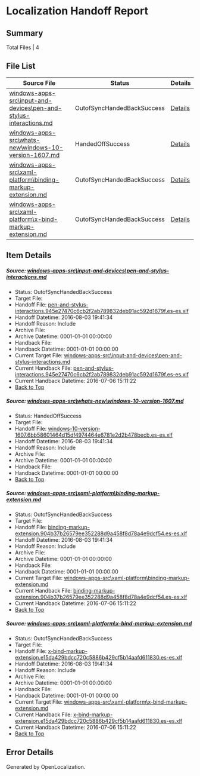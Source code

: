 # <a name='report-top'></a> Localization Handoff Report

## Summary
 Total Files | 4

## File List
 Source File | Status | Details 
 ----------- | ------ | ------- 
 [windows-apps-src\input-and-devices\pen-and-stylus-interactions.md](https://github.com/Microsoft/windows-apps/blob/7cbd0af2d9efc4d546b92497bd3396656393443d/windows-apps-src/input-and-devices/pen-and-stylus-interactions.md) | OutofSyncHandedBackSuccess | [Details](#f6c086b4fadd2fa6a8c90a0b3ec304b9b1e3e03b4298)
 [windows-apps-src\whats-new\windows-10-version-1607.md](https://github.com/Microsoft/windows-apps/blob/afff40c9cac07f79d4c5af8c9cc108a494f3a8b8/windows-apps-src/whats-new/windows-10-version-1607.md) | HandedOffSuccess | [Details](#92b8021ef5d0f19b9ecf96f6f86e0be924e8a7b67944)
 [windows-apps-src\xaml-platform\binding-markup-extension.md](https://github.com/Microsoft/windows-apps/blob/0f9955b897c626e7f6abb5557658e1b1e5937ffd/windows-apps-src/xaml-platform/binding-markup-extension.md) | OutofSyncHandedBackSuccess | [Details](#95b48b55f11c4de0b4a51106b6cf5439bfa784b97961)
 [windows-apps-src\xaml-platform\x-bind-markup-extension.md](https://github.com/Microsoft/windows-apps/blob/0f9955b897c626e7f6abb5557658e1b1e5937ffd/windows-apps-src/xaml-platform/x-bind-markup-extension.md) | OutofSyncHandedBackSuccess | [Details](#7380386a77338c1fce7a7184b558a06605ffdf337975)

## Item Details
##### <a name='f6c086b4fadd2fa6a8c90a0b3ec304b9b1e3e03b4298'></a> Source: [windows-apps-src\input-and-devices\pen-and-stylus-interactions.md](https://github.com/Microsoft/windows-apps/blob/7cbd0af2d9efc4d546b92497bd3396656393443d/windows-apps-src/input-and-devices/pen-and-stylus-interactions.md)
* Status: OutofSyncHandedBackSuccess
* Target File: 
* Handoff File: [pen-and-stylus-interactions.945e27470c6cb2f2ab789832deb91ac592d1679f.es-es.xlf](https://github.com/Microsoft/WDG.handoff/blob/123d24d2f34afd5e271ad6e574000e64ae8b3efd/ol-handoff/Microsoft/windows-apps.es-es/master/pen-and-stylus-interactions.945e27470c6cb2f2ab789832deb91ac592d1679f.es-es.xlf)
* Handoff Datetime: 2016-08-03 19:41:34
* Handoff Reason: Include
* Archive File: 
* Archive Datetime: 0001-01-01 00:00:00
* Handback File: 
* Handback Datetime: 0001-01-01 00:00:00
* Current Target File: [windows-apps-src\input-and-devices\pen-and-stylus-interactions.md](https://github.com/Microsoft/windows-apps.es-es/blob/e53f454bc4c461b2434c3387589e28a597068263/windows-apps-src/input-and-devices/pen-and-stylus-interactions.md)
* Current Handback File: [pen-and-stylus-interactions.945e27470c6cb2f2ab789832deb91ac592d1679f.es-es.xlf](https://github.com/Microsoft/WDG.handback/blob/45ea58b222954eb601000ff83302f042237b5a2e/ol-handback/Microsoft/windows-apps.es-es/master/pen-and-stylus-interactions.945e27470c6cb2f2ab789832deb91ac592d1679f.es-es.xlf)
* Current Handback Datetime: 2016-07-06 15:11:22
* [Back to Top](#report-top)

##### <a name='92b8021ef5d0f19b9ecf96f6f86e0be924e8a7b67944'></a> Source: [windows-apps-src\whats-new\windows-10-version-1607.md](https://github.com/Microsoft/windows-apps/blob/afff40c9cac07f79d4c5af8c9cc108a494f3a8b8/windows-apps-src/whats-new/windows-10-version-1607.md)
* Status: HandedOffSuccess
* Target File: 
* Handoff File: [windows-10-version-1607.6bb58601464d15df4974464e6781e2d2b478becb.es-es.xlf](https://github.com/Microsoft/WDG.handoff/blob/123d24d2f34afd5e271ad6e574000e64ae8b3efd/ol-handoff/Microsoft/windows-apps.es-es/master/windows-10-version-1607.6bb58601464d15df4974464e6781e2d2b478becb.es-es.xlf)
* Handoff Datetime: 2016-08-03 19:41:34
* Handoff Reason: Include
* Archive File: 
* Archive Datetime: 0001-01-01 00:00:00
* Handback File: 
* Handback Datetime: 0001-01-01 00:00:00
* [Back to Top](#report-top)

##### <a name='95b48b55f11c4de0b4a51106b6cf5439bfa784b97961'></a> Source: [windows-apps-src\xaml-platform\binding-markup-extension.md](https://github.com/Microsoft/windows-apps/blob/0f9955b897c626e7f6abb5557658e1b1e5937ffd/windows-apps-src/xaml-platform/binding-markup-extension.md)
* Status: OutofSyncHandedBackSuccess
* Target File: 
* Handoff File: [binding-markup-extension.904b37b26579ee352288d9a458f8d78a4e9dcf54.es-es.xlf](https://github.com/Microsoft/WDG.handoff/blob/123d24d2f34afd5e271ad6e574000e64ae8b3efd/ol-handoff/Microsoft/windows-apps.es-es/master/binding-markup-extension.904b37b26579ee352288d9a458f8d78a4e9dcf54.es-es.xlf)
* Handoff Datetime: 2016-08-03 19:41:34
* Handoff Reason: Include
* Archive File: 
* Archive Datetime: 0001-01-01 00:00:00
* Handback File: 
* Handback Datetime: 0001-01-01 00:00:00
* Current Target File: [windows-apps-src\xaml-platform\binding-markup-extension.md](https://github.com/Microsoft/windows-apps.es-es/blob/e53f454bc4c461b2434c3387589e28a597068263/windows-apps-src/xaml-platform/binding-markup-extension.md)
* Current Handback File: [binding-markup-extension.904b37b26579ee352288d9a458f8d78a4e9dcf54.es-es.xlf](https://github.com/Microsoft/WDG.handback/blob/45ea58b222954eb601000ff83302f042237b5a2e/ol-handback/Microsoft/windows-apps.es-es/master/binding-markup-extension.904b37b26579ee352288d9a458f8d78a4e9dcf54.es-es.xlf)
* Current Handback Datetime: 2016-07-06 15:11:22
* [Back to Top](#report-top)

##### <a name='7380386a77338c1fce7a7184b558a06605ffdf337975'></a> Source: [windows-apps-src\xaml-platform\x-bind-markup-extension.md](https://github.com/Microsoft/windows-apps/blob/0f9955b897c626e7f6abb5557658e1b1e5937ffd/windows-apps-src/xaml-platform/x-bind-markup-extension.md)
* Status: OutofSyncHandedBackSuccess
* Target File: 
* Handoff File: [x-bind-markup-extension.e15da429bdcc720c5886b429cf5b14aafd611830.es-es.xlf](https://github.com/Microsoft/WDG.handoff/blob/123d24d2f34afd5e271ad6e574000e64ae8b3efd/ol-handoff/Microsoft/windows-apps.es-es/master/x-bind-markup-extension.e15da429bdcc720c5886b429cf5b14aafd611830.es-es.xlf)
* Handoff Datetime: 2016-08-03 19:41:34
* Handoff Reason: Include
* Archive File: 
* Archive Datetime: 0001-01-01 00:00:00
* Handback File: 
* Handback Datetime: 0001-01-01 00:00:00
* Current Target File: [windows-apps-src\xaml-platform\x-bind-markup-extension.md](https://github.com/Microsoft/windows-apps.es-es/blob/e53f454bc4c461b2434c3387589e28a597068263/windows-apps-src/xaml-platform/x-bind-markup-extension.md)
* Current Handback File: [x-bind-markup-extension.e15da429bdcc720c5886b429cf5b14aafd611830.es-es.xlf](https://github.com/Microsoft/WDG.handback/blob/45ea58b222954eb601000ff83302f042237b5a2e/ol-handback/Microsoft/windows-apps.es-es/master/x-bind-markup-extension.e15da429bdcc720c5886b429cf5b14aafd611830.es-es.xlf)
* Current Handback Datetime: 2016-07-06 15:11:22
* [Back to Top](#report-top)


## Error Details

Generated by OpenLocalization.
